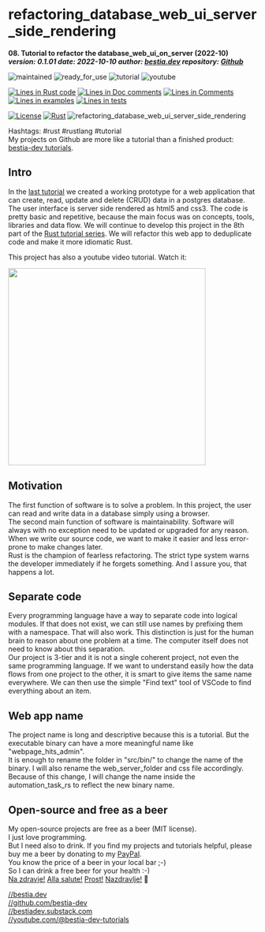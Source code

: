 <!-- markdownlint-disable MD041 -->
[//]: # (auto_md_to_doc_comments segment start A)

# refactoring_database_web_ui_server_side_rendering

[//]: # (auto_cargo_toml_to_md start)

**08. Tutorial to refactor the database_web_ui_on_server (2022-10)**  
***version: 0.1.01 date: 2022-10-10 author: [bestia.dev](https://bestia.dev) repository: [Github](https://github.com/bestia-dev/refactoring_database_web_ui_server_side_rendering)***  

[//]: # (auto_cargo_toml_to_md end)

 ![maintained](https://img.shields.io/badge/maintained-green)
 ![ready_for_use](https://img.shields.io/badge/ready_for_use-green)
 ![tutorial](https://img.shields.io/badge/tutorial-yellow)
 ![youtube](https://img.shields.io/badge/youtube-yellow)

[//]: # (auto_lines_of_code start)

[![Lines in Rust code](https://img.shields.io/badge/Lines_in_Rust-230-green.svg)](https://github.com/bestia-dev/refactoring_database_web_ui_server_side_rendering/)
[![Lines in Doc comments](https://img.shields.io/badge/Lines_in_Doc_comments-9-blue.svg)](https://github.com/bestia-dev/refactoring_database_web_ui_server_side_rendering/)
[![Lines in Comments](https://img.shields.io/badge/Lines_in_comments-28-purple.svg)](https://github.com/bestia-dev/refactoring_database_web_ui_server_side_rendering/)
[![Lines in examples](https://img.shields.io/badge/Lines_in_examples-0-yellow.svg)](https://github.com/bestia-dev/refactoring_database_web_ui_server_side_rendering/)
[![Lines in tests](https://img.shields.io/badge/Lines_in_tests-0-orange.svg)](https://github.com/bestia-dev/refactoring_database_web_ui_server_side_rendering/)

[//]: # (auto_lines_of_code end)

 [![License](https://img.shields.io/badge/license-MIT-blue.svg)](https://github.com/bestia-dev/refactoring_database_web_ui_server_side_rendering/blob/main/LICENSE)
 [![Rust](https://github.com/bestia-dev/refactoring_database_web_ui_server_side_rendering/workflows/rust_fmt_auto_build_test/badge.svg)](https://github.com/bestia-dev/refactoring_database_web_ui_server_side_rendering/)
 ![refactoring_database_web_ui_server_side_rendering](https://bestia.dev/webpage_hit_counter/get_svg_image/627386887.svg)

Hashtags: #rust #rustlang #tutorial  
My projects on Github are more like a tutorial than a finished product: [bestia-dev tutorials](https://github.com/bestia-dev/tutorials_rust_wasm).

## Intro

In the [last tutorial](https://github.com/bestia-dev/database_web_ui_on_server) we created a working prototype for a web application that can create, read, update and delete (CRUD) data in a postgres database. The user interface is server side rendered as html5 and css3. The code is pretty basic and repetitive, because the main focus was on concepts, tools, libraries and data flow.
We will continue to develop this project in the 8th part of the [Rust tutorial series](https://www.youtube.com/channel/UCitt3zFHK2jDetDh6ezI05A). We will refactor this web app to deduplicate code and make it more idiomatic Rust.  

This project has also a youtube video tutorial. Watch it:
<!-- markdownlint-disable MD033 -->
[<img src="https://bestia.dev/youtube/refactoring_database_web_ui_server_side_rendering.jpg?_" width="400px">](https://bestia.dev/youtube/refactoring_database_web_ui_server_side_rendering.html)
<!-- markdownlint-enable MD033 -->

## Motivation

The first function of software is to solve a problem. In this project, the user can read and write data in a database simply using a browser.  
The second main function of software is maintainability. Software will always with no exception need to be updated or upgraded for any reason. When we write our source code, we want to make it easier and less error-prone to make changes later.  
Rust is the champion of fearless refactoring. The strict type system warns the developer immediately if he forgets something. And I assure you, that happens a lot.  

## Separate code

Every programming language have a way to separate code into logical modules. If that does not exist, we can still use names by prefixing them with a namespace. That will also work. This distinction is just for the human brain to reason about one problem at a time. The computer itself does not need to know about this separation.  
Our project is 3-tier and it is not a single coherent project, not even the same programming language. If we want to understand easily how the data flows from one project to the other, it is smart to give items the same name everywhere. We can then use the simple "Find text" tool of VSCode to find everything about an item.  

## Web app name

The project name is long and descriptive because this is a tutorial. But the executable binary can have a more meaningful name like "webpage_hits_admin".  
It is enough to rename the folder in "src/bin/" to change the name of the binary. I will also rename the web_server_folder and css file accordingly.  
Because of this change, I will change the name inside the automation_task_rs to reflect the new binary name.  

## Open-source and free as a beer

My open-source projects are free as a beer (MIT license).  
I just love programming.  
But I need also to drink. If you find my projects and tutorials helpful, please buy me a beer by donating to my [PayPal](https://paypal.me/LucianoBestia).  
You know the price of a beer in your local bar ;-)  
So I can drink a free beer for your health :-)  
[Na zdravje!](https://translate.google.com/?hl=en&sl=sl&tl=en&text=Na%20zdravje&op=translate) [Alla salute!](https://dictionary.cambridge.org/dictionary/italian-english/alla-salute) [Prost!](https://dictionary.cambridge.org/dictionary/german-english/prost) [Nazdravlje!](https://matadornetwork.com/nights/how-to-say-cheers-in-50-languages/) 🍻

[//bestia.dev](https://bestia.dev)  
[//github.com/bestia-dev](https://github.com/bestia-dev)  
[//bestiadev.substack.com](https://bestiadev.substack.com)  
[//youtube.com/@bestia-dev-tutorials](https://youtube.com/@bestia-dev-tutorials)  

[//]: # (auto_md_to_doc_comments segment end A)
